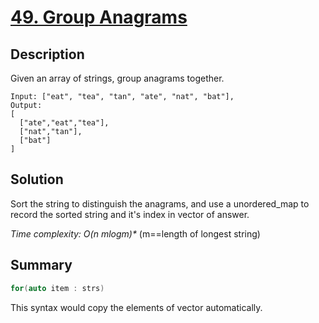# [49. Group Anagrams](https://leetcode.com/problems/group-anagrams/)

## Description

Given an array of strings, group anagrams together.

```example
Input: ["eat", "tea", "tan", "ate", "nat", "bat"],
Output:
[
  ["ate","eat","tea"],
  ["nat","tan"],
  ["bat"]
]
```

## Solution
Sort the string to distinguish the anagrams, and use a unordered_map to record the sorted string and it's index in vector of answer.

_**Time complexity: O(n* mlogm)**_ (m==length of longest string)

## Summary
```cpp
for(auto item : strs)
```
This syntax would copy the elements of vector automatically.
